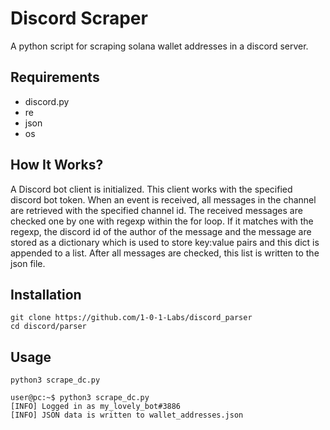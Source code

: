 # Discord Scraper

A python script for scraping solana wallet addresses in a discord server.

## Requirements
- discord.py
- re
- json
- os


## How It Works?
A Discord bot client is initialized. This client works with the specified discord bot token. When an event is received, all messages in the channel are retrieved with the specified channel id. The received messages are checked one by one with regexp within the for loop. If it matches with the regexp, the discord id of the author of the message and the message are stored as a dictionary which is used to store key:value pairs and this dict is appended to a list. After all messages are checked, this list is written to the json file.




## Installation
```
git clone https://github.com/1-0-1-Labs/discord_parser
cd discord/parser
```

## Usage
```python3 scrape_dc.py```
```
user@pc:~$ python3 scrape_dc.py 
[INFO] Logged in as my_lovely_bot#3886
[INFO] JSON data is written to wallet_addresses.json
```



